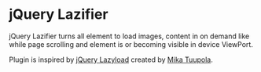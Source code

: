 # jQuery Lazifier

jQuery Lazifier turns all element to load images, content in on demand like while page scrolling and element is or becoming visible in device ViewPort.

Plugin is inspired by [jQuery Lazyload](https://github.com/tuupola/jquery_lazyload) created by [Mika Tuupola](https://github.com/tuupola).